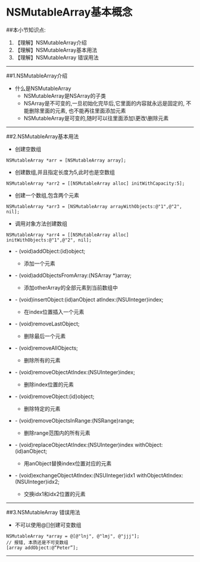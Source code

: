 # NSMutableArray基本概念
##本小节知识点:
1. 【理解】NSMutableArray介绍
2. 【理解】NSMutableArray基本用法
3. 【理解】NSMutableArray 错误用法

---

##1.NSMutableArray介绍
- 什么是NSMutableArray
    + NSMutableArray是NSArray的子类
    + NSArray是不可变的,一旦初始化完毕后,它里面的内容就永远是固定的, 不能删除里面的元素, 也不能再往里面添加元素
    + NSMutableArray是可变的,随时可以往里面添加\更改\删除元素

---

##2.NSMutableArray基本用法
- 创建空数组

```
NSMutableArray *arr = [NSMutableArray array];
```
- 创建数组,并且指定长度为5,此时也是空数组

```
NSMutableArray *arr2 = [[NSMutableArray alloc] initWithCapacity:5];
```
- 创建一个数组,包含两个元素

```
NSMutableArray *arr3 = [NSMutableArray arrayWithObjects:@"1",@"2", nil];
```
- 调用对象方法创建数组

```
NSMutableArray *arr4 = [[NSMutableArray alloc] initWithObjects:@"1",@"2", nil];
```

- \- (void)addObject:(id)object;
    + 添加一个元素

- \- (void)addObjectsFromArray:(NSArray *)array;
    + 添加otherArray的全部元素到当前数组中

- \- (void)insertObject:(id)anObject atIndex:(NSUInteger)index;
    + 在index位置插入一个元素

- \- (void)removeLastObject;
    + 删除最后一个元素

- \- (void)removeAllObjects;
    + 删除所有的元素

- \- (void)removeObjectAtIndex:(NSUInteger)index;
    + 删除index位置的元素

- \- (void)removeObject:(id)object;
    + 删除特定的元素

- \- (void)removeObjectsInRange:(NSRange)range;
    + 删除range范围内的所有元素

- \- (void)replaceObjectAtIndex:(NSUInteger)index withObject:(id)anObject;
    + 用anObject替换index位置对应的元素

- \- (void)exchangeObjectAtIndex:(NSUInteger)idx1 withObjectAtIndex:(NSUInteger)idx2;
    + 交换idx1和idx2位置的元素


---

##3.NSMutableArray 错误用法
- 不可以使用@[]创建可变数组

```
NSMutableArray *array = @[@"lnj", @"lmj", @"jjj"];
// 报错, 本质还是不可变数组
[array addObject:@“Peter”];
```
---
